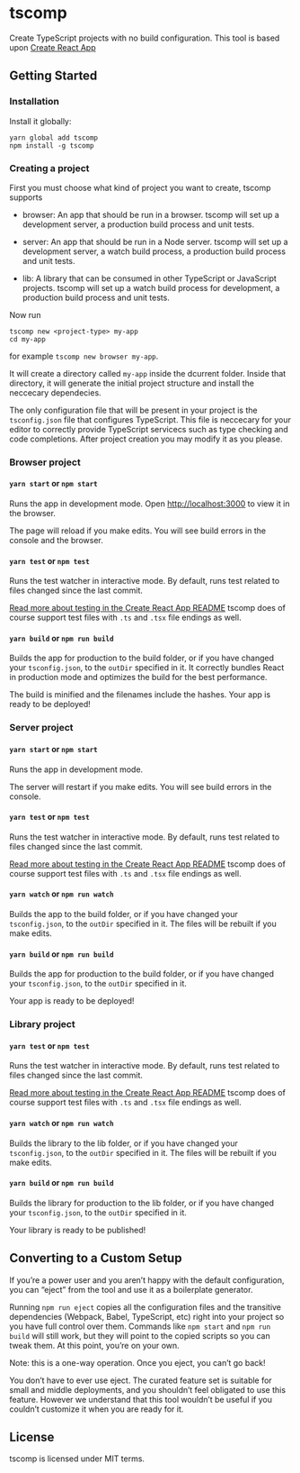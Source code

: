 # tscomp

Create TypeScript projects with no build configuration.
This tool is based upon [Create React App](https://github.com/facebookincubator/create-react-app/)

## Getting Started

### Installation

Install it globally:
```
yarn global add tscomp
npm install -g tscomp
```

### Creating a project

First you must choose what kind of project you want to create, tscomp supports

- browser: An app that should be run in a browser. tscomp will set up a development
           server, a production build process and unit tests.

- server: An app that should be run in a Node server. tscomp will set up a development
          server, a watch build process, a production build process and unit tests.

- lib: A library that can be consumed in other TypeScript or JavaScript projects. 
       tscomp will set up a watch build process for development, a production build 
       process and unit tests.

Now run
```
tscomp new <project-type> my-app
cd my-app
```

for example `tscomp new browser my-app`.

It will create a directory called `my-app` inside the dcurrent folder.
Inside that directory, it will generate the initial project structure and
install the neccecary dependecies.

The only configuration file that will be present in your project is the
`tsconfig.json` file that configures TypeScript. This file is neccecary
for your editor to correctly provide TypeScript servicecs such as type checking
and code completions. After project creation you may modify it as you please.

### Browser project

#### `yarn start` or `npm start`
Runs the app in development mode.
Open <http://localhost:3000> to view it in the browser.

The page will reload if you make edits. You will see build errors in the
console and the browser.

#### `yarn test` or `npm test`
Runs the test watcher in interactive mode.
By default, runs test related to files changed since the last commit.

[Read more about testing in the Create React App README](https://github.com/facebookincubator/create-react-app/blob/master/packages/react-scripts/template/README.md#running-tests)
tscomp does of course support test files with `.ts` and `.tsx` file endings as well.

#### `yarn build` or `npm run build`
Builds the app for production to the build folder, or if you have changed your `tsconfig.json`,
to the `outDir` specified in it.
It correctly bundles React in production mode and optimizes the build for the best performance.

The build is minified and the filenames include the hashes.
Your app is ready to be deployed!

### Server project

#### `yarn start` or `npm start`
Runs the app in development mode.

The server will restart if you make edits. You will see build errors in the
console.

#### `yarn test` or `npm test`
Runs the test watcher in interactive mode.
By default, runs test related to files changed since the last commit.

[Read more about testing in the Create React App README](https://github.com/facebookincubator/create-react-app/blob/master/packages/react-scripts/template/README.md#running-tests)
tscomp does of course support test files with `.ts` and `.tsx` file endings as well.

#### `yarn watch` or `npm run watch`
Builds the app to the build folder, or if you have changed your `tsconfig.json`,
to the `outDir` specified in it. The files will be rebuilt if you make edits.

#### `yarn build` or `npm run build`
Builds the app for production to the build folder, or if you have changed your `tsconfig.json`,
to the `outDir` specified in it.

Your app is ready to be deployed!

### Library project

#### `yarn test` or `npm test`
Runs the test watcher in interactive mode.
By default, runs test related to files changed since the last commit.

[Read more about testing in the Create React App README](https://github.com/facebookincubator/create-react-app/blob/master/packages/react-scripts/template/README.md#running-tests)
tscomp does of course support test files with `.ts` and `.tsx` file endings as well.

#### `yarn watch` or `npm run watch`
Builds the library to the lib folder, or if you have changed your `tsconfig.json`,
to the `outDir` specified in it. The files will be rebuilt if you make edits.

#### `yarn build` or `npm run build`
Builds the library for production to the lib folder, or if you have changed your `tsconfig.json`,
to the `outDir` specified in it.

Your library is ready to be published!

## Converting to a Custom Setup

If you’re a power user and you aren’t happy with the default configuration, you can “eject” from the tool and use it as a boilerplate generator.

Running `npm run eject` copies all the configuration files and the transitive dependencies (Webpack, Babel, TypeScript, etc) right into your project so you have full control over them. Commands like `npm start` and `npm run build` will still work, but they will point to the copied scripts so you can tweak them. At this point, you’re on your own.

Note: this is a one-way operation. Once you eject, you can’t go back!

You don’t have to ever use eject. The curated feature set is suitable for small and middle deployments, and you shouldn’t feel obligated to use this feature. However we understand that this tool wouldn’t be useful if you couldn’t customize it when you are ready for it.

## License
tscomp is licensed under MIT terms.
